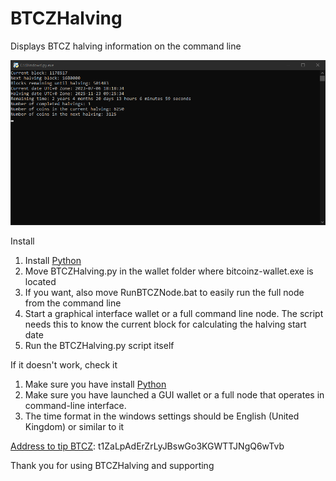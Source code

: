 # BTCZHalving
Displays BTCZ halving information on the command line

![BTCZHalving](https://github.com/zalpader/BTCZHalving/blob/main/BTCZHalving.PNG)

Install
1. Install [Python](https://www.python.org/)
2. Move BTCZHalving.py in the wallet folder where bitcoinz-wallet.exe is located
3. If you want, also move RunBTCZNode.bat to easily run the full node from the command line
4. Start a graphical interface wallet or a full command line node. The script needs this to know the current block for calculating the halving start date
5. Run the BTCZHalving.py script itself

If it doesn't work, check it
1. Make sure you have install [Python](https://www.python.org/)
2. Make sure you have launched a GUI wallet or a full node that operates in command-line interface.
3. The time format in the windows settings should be English (United Kingdom) or similar to it



[Address to tip BTCZ](https://explorer.btcz.rocks/address/t1ZaLpAdErZrLyJBswGo3KGWTTJNgQ6wTvb): t1ZaLpAdErZrLyJBswGo3KGWTTJNgQ6wTvb

Thank you for using BTCZHalving and supporting

